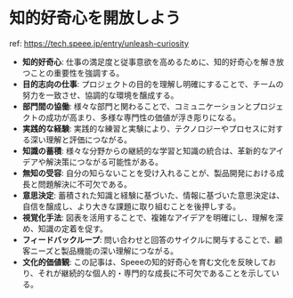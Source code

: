 # 知的好奇心を開放しよう

ref: <https://tech.speee.jp/entry/unleash-curiosity>

- **知的好奇心**: 仕事の満足度と従事意欲を高めるために、知的好奇心を解き放つことの重要性を強調する。
- **目的志向の仕事**: プロジェクトの目的を理解し明確にすることで、チームの努力を一致させ、協調的な環境を醸成する。
- **部門間の協働**: 様々な部門と関わることで、コミュニケーションとプロジェクトの成功が高まり、多様な専門性の価値が浮き彫りになる。
- **実践的な経験**: 実践的な練習と実験により、テクノロジーやプロセスに対する深い理解と評価につながる。
- **知識の蓄積**: 様々な分野からの継続的な学習と知識の統合は、革新的なアイデアや解決策につながる可能性がある。
- **無知の受容**: 自分の知らないことを受け入れることが、製品開発における成長と問題解決に不可欠である。
- **意思決定**: 蓄積された知識と経験に基づいた、情報に基づいた意思決定は、自信を醸成し、より大きな課題に取り組むことを後押しする。
- **視覚化手法**: 図表を活用することで、複雑なアイデアを明確にし、理解を深め、知識の定着を促す。
- **フィードバックループ**: 問い合わせと回答のサイクルに関与することで、顧客ニーズと製品機能の深い理解につながる。
- **文化的価値観**: この記事は、Speeeの知的好奇心を育む文化を反映しており、それが継続的な個人的・専門的な成長に不可欠であることを示している。
